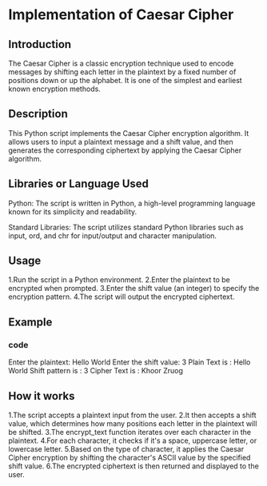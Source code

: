 # Implementation of Caesar Cipher



## Introduction

The Caesar Cipher is a classic encryption technique used to encode messages by shifting each letter in the plaintext by a fixed number of positions down or up the alphabet. It is one of the simplest and earliest known encryption methods.



## Description

This Python script implements the Caesar Cipher encryption algorithm. It allows users to input a plaintext message and a shift value, and then generates the corresponding ciphertext by applying the Caesar Cipher algorithm.



## Libraries or Language Used

Python: The script is written in Python, a high-level programming language known for its simplicity and readability.

Standard Libraries: The script utilizes standard Python libraries such as input, ord, and chr for input/output and character manipulation.



## Usage
1.Run the script in a Python environment.
2.Enter the plaintext to be encrypted when prompted.
3.Enter the shift value (an integer) to specify the encryption pattern.
4.The script will output the encrypted ciphertext.



## Example

### code

Enter the plaintext: Hello World
Enter the shift value: 3
Plain Text is : Hello World
Shift pattern is : 3
Cipher Text is : Khoor Zruog



## How it works

1.The script accepts a plaintext input from the user.
2.It then accepts a shift value, which determines how many positions each letter in the plaintext will be shifted.
3.The encrypt_text function iterates over each character in the plaintext.
4.For each character, it checks if it's a space, uppercase letter, or lowercase letter.
5.Based on the type of character, it applies the Caesar Cipher encryption by shifting the character's ASCII value by the specified shift value.
6.The encrypted ciphertext is then returned and displayed to the user.



